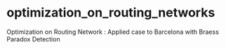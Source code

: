 # optimization_on_routing_networks
Optimization on Routing Network : Applied case to Barcelona with Braess Paradox Detection
